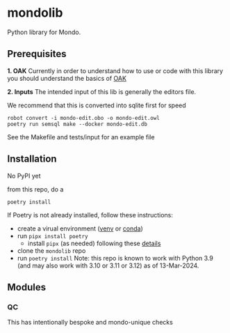 # mondolib
Python library for Mondo.

## Prerequisites
**1. OAK**
Currently in order to understand how to use or code with this library you should understand the basics of [OAK](https://incatools.github.io/ontology-access-kit/)

**2. Inputs**
The intended input of this lib is generally the editors file.

We recommend that this is converted into sqlite first for speed

```
robot convert -i mondo-edit.obo -o mondo-edit.owl
poetry run semsql make --docker mondo-edit.db
```

See the Makefile and tests/input for an example file

## Installation

No PyPI yet

from this repo, do a 

```
poetry install
```

If Poetry is not already installed, follow these instructions:
- create a virual environment ([venv](https://docs.python.org/3/library/venv.html#creating-virtual-environments) or [conda](https://conda.io/projects/conda/en/latest/user-guide/tasks/manage-environments.html#creating-an-environment-with-commands))
- run `pipx install poetry`
    - install `pipx` (as needed) following these [details](https://pipx.pypa.io/stable/installation/)
- clone the `mondolib` repo
- run `poetry install`
Note: this repo is known to work with Python 3.9 (and may also work with 3.10 or 3.11 or 3.12) as of 13-Mar-2024.


## Modules
### QC
This has intentionally bespoke and mondo-unique checks
